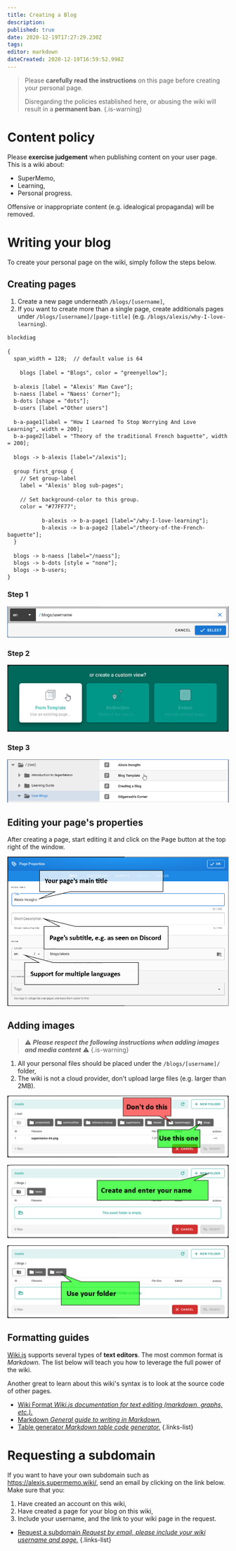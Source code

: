 ```yaml
---
title: Creating a Blog
description: 
published: true
date: 2020-12-19T17:27:29.230Z
tags: 
editor: markdown
dateCreated: 2020-12-19T16:59:52.998Z
---
```


> Please **carefully read the instructions** on this page before creating your personal page.
> 
> Disregarding the policies established here, or abusing the wiki will result in a **permanent ban**.
{.is-warning}

# Content policy

Please **exercise judgement** when publishing content on your user page. This is a wiki about:
- SuperMemo,
- Learning,
- Personal progress.

Offensive or inappropriate content (e.g. idealogical propaganda) will be removed.

# Writing your blog

To create your personal page on the wiki, simply follow the steps below.

## Creating pages

1. Create a new page underneath `/blogs/[username]`,
2. If you want to create more than a single page, create additionals pages under `/blogs/[username]/[page-title]` (e.g. `/blogs/alexis/why-I-love-learning`).

```kroki
blockdiag

{
  span_width = 128;  // default value is 64
  
	blogs [label = "Blogs", color = "greenyellow"];
  
  b-alexis [label = "Alexis' Man Cave"];
  b-naess [label = "Naess' Corner"];
  b-dots [shape = "dots"];
  b-users [label ="Other users"]
  
  b-a-page1[label = "How I Learned To Stop Worrying And Love Learning", width = 200];
  b-a-page2[label = "Theory of the traditional French baguette", width = 200];
  
  blogs -> b-alexis [label="/alexis"];
  
  group first_group {
    // Set group-label
    label = "Alexis' blog sub-pages";

    // Set background-color to this group.
    color = "#77FF77";
    
           b-alexis -> b-a-page1 [label="/why-I-love-learning"];
           b-alexis -> b-a-page2 [label="/theory-of-the-French-baguette"];
  }
  
  blogs -> b-naess [label="/naess"];
  blogs -> b-dots [style = "none"];
  blogs -> b-users;
}
```

### Step 1

![Creating a blog step 1](/blogs/blogs-creation-1.png)

### Step 2

![Creating a blog step 2](/blogs/blogs-creation-2.png)

### Step 3

![Creating a blog step 3](/blogs/blogs-creation-3.png)

## Editing your page's properties

After creating a page, start editing it and click on the <kbd>Page</kbd> button at the top right of the window.

![wikijs-page-properties.png](/shared/wikijs/wikijs-page-properties.png)

## Adding images

> ⚠ _**Please respect the following instructions when adding images and media content**_ ⚠
{.is-warning}

1. All your personal files should be placed under the `/blogs/[username]/` folder,
2. The wiki is not a cloud provider, don't upload large files (e.g. larger than 2MB).

![blogs-media-folder-1.png](/blogs/blogs-media-folder-1.png)

![blogs-media-folder-2.png](/blogs/blogs-media-folder-2.png)

![blogs-media-folder-2.png](/blogs/blogs-media-folder-3.png)

## Formatting guides

[Wiki.js](https://wiki.js.org/) supports several types of **text editors**. The most common format is *Markdown*. The list below will teach you how to leverage the full power of the wiki.

Another great to learn about this wiki's syntax is to look at the source code of other pages.

- [<span style="color:black;" class="mdi mdi-pencil-outline mr-1"></span> Wiki Format *Wiki.js documentation for text editing (markdown, graphs, etc.).*](https://docs.requarks.io/editors)
- [<span style="color:black;" class="mdi mdi-language-markdown mr-1"></span> Markdown *General guide to writing in Markdown.*](https://www.markdownguide.org/)
- [<span style="color:black;" class="mdi mdi-table mr-1"></span> Table generator *Markdown table code generator.*](https://www.tablesgenerator.com/markdown_tables)
{.links-list}

# Requesting a subdomain

If you want to have your own subdomain such as https://alexis.supermemo.wiki/, send an email by clicking on the link below. Make sure that you:
1. Have created an account on this wiki,
2. Have created a page for your blog on this wiki,
3. Include your username, and the link to your wiki page in the request.

- [Request a subdomain *Request by email, please include your wiki username and page.*](mailto:alexis@supermemo.wiki?subject=[SuperMemo.wiki]%20I%20would%20like%20to%20create%20a%20blog&body=Hello,%0D%0A%0D%0ACould%20you%20please%20create%20a%20subdomain%20for%20my%20blog?%20My%20username%20is%20[username].%20My%20wiki%20page%20is%20[https://www.supermemo.wiki/blogs/[username].%0D%0A%0D%0AThanks!)
{.links-list}
